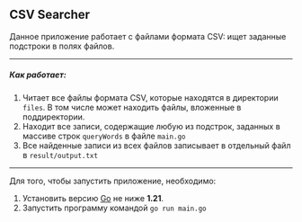 ## CSV Searcher

Данное приложение работает с файлами формата CSV: ищет заданные подстроки в полях файлов.

---
##### Как работает:
1. Читает все файлы формата CSV, которые находятся в директории `files`. В том числе может находить файлы, вложенные в поддиректории.
2. Находит все записи, содержащие любую из подстрок, заданных в массиве строк `queryWords` в файле `main.go`
3. Все найденные записи из всех файлов записывает в отдельный файл в `result/output.txt`

---

Для того, чтобы запустить приложение, необходимо:
1. Установить версию [Go](https://go.dev/dl/) не ниже **1.21**.
2. Запустить программу командой `go run main.go`
